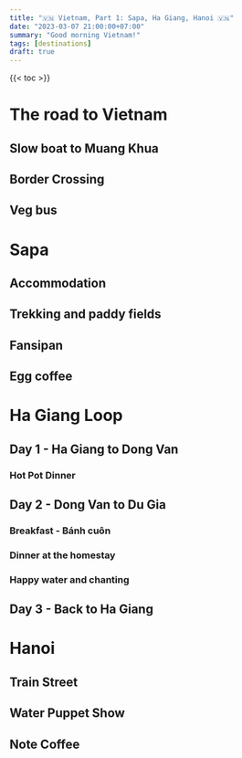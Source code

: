 ```yaml
---
title: "🇻🇳 Vietnam, Part 1: Sapa, Ha Giang, Hanoi 🇻🇳"
date: "2023-03-07 21:00:00+07:00"
summary: "Good morning Vietnam!"
tags: [destinations]
draft: true
---
```


{{< toc >}}

# The road to Vietnam

## Slow boat to Muang Khua

## Border Crossing

## Veg bus

# Sapa

## Accommodation

## Trekking and paddy fields

## Fansipan

## Egg coffee

# Ha Giang Loop

## Day 1 - Ha Giang to Dong Van

### Hot Pot Dinner

## Day 2 - Dong Van to Du Gia

### Breakfast - Bánh cuôn

### Dinner at the homestay

### Happy water and chanting

## Day 3 - Back to Ha Giang

# Hanoi

## Train Street

## Water Puppet Show

## Note Coffee